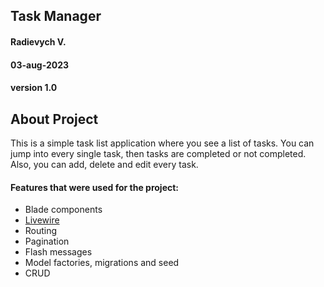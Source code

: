 ## Task Manager

#### Radievych V.
#### 03-aug-2023
#### version 1.0



## About Project

This is a simple task list application where you see a list of tasks. 
You can jump into every single task, then tasks are completed or not completed.
Also, you can add, delete and edit every task.

#### Features that were used for the project:

- Blade components
- [Livewire](https://livewire.laravel.com)
- Routing
- Pagination
- Flash messages
- Model factories, migrations and seed
- CRUD

